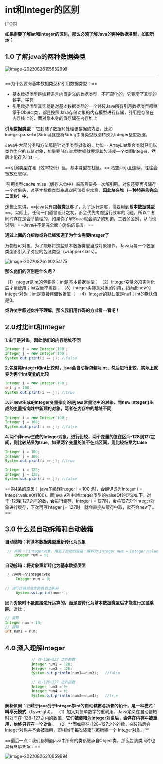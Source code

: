 # int和Integer的区别

[TOC]

​		**如果需要了解int和Integer的区别，那么必须了解Java的两种数据类型，如图所示：**

## 1.0 了解java的两种数据类型

![image-20220826195652998](https://pic-1313413291.cos.ap-nanjing.myqcloud.com/image-20220826195652998.png)

---

==为什么要有基本数据类型和引用数据类型：==

- 基本数据类型是编程语言内置定义的数据类型，不可简化的，它表示了真实的数字、字符
-  引用数据类型其实就是对基本数据类型的一个封装Java所有引用数据类型都继承于Object类，都是按照Java存储对象的内存模型进行存储，引用是存储在内存栈上的，而对象本身的值存储在内存堆上

**引用数据类型：**
		它封装了数据和处理该数据的方法，比如Integer.parseInt(String)就是将String字符类型数据转换为Integer整型数据。

​		Java中大部分类和方法都是针对类类型对象的，比如==ArrayList集合类就只能以类作为它的存储对象，如果要储存int型数据就要将其包装成一个类即Integer，然后才能存入list==。

==引用类型在堆（效率较低）里，基本类型在栈里。==
栈空间小且连续，往往会被放在缓存。

​		引用类型cache miss（缓存未命中）率高且要多一次解引用。对象还要再多储存一个对象头，对基本数据类型来说空间浪费率太高，**因此放在堆（一种特殊的完全二叉树）中。**

​		逻辑上来讲，==java只有**包装类**就够了，为了运行速度，需要用到**基本数据类型**==。实际上，任何一门语言设计之初，都会优先考虑运行效率的问题，所以二者同时存在是合乎情理的，如果你了解Scala就会清楚的知道，二者的区别，从而也说明，==Java并不是完全面向对象的语言。==



**通过上面的介绍你或许已经知道了为什么需要Integer了**

​		万物皆可对象，为了能够将这些基本数据类型当成对象操作，Java为每一个数据类型都引入了对应的包装类型（wrapper class）。

![image-20220826200254175](https://pic-1313413291.cos.ap-nanjing.myqcloud.com/image-20220826200254175.png)

**那么他们的区别是什么呢？**

（1）Integer是int的包装类；int是基本数据类型；
（2）Integer变量必须实例化后才能使用；int变量不需要；
（3）Integer实际是对象的引用，指向此new的Integer对象；int是直接存储数据值 ；
（4）Integer的默认值是null；int的默认值是0。

**或许文字叙述你并不理解，那么我们用代码的方式看一看吧！**

## 2.0对比int和Integer

**1.由于是对象，因此他们的内存地址不同**

```java
Integer i = new Integer(100);
Integer j = new Integer(100);
System.out.print(i == j); //false
```

**2.包装类Integer和int比较时，java会自动拆包装为int，然后进行比较，实际上就变为两个int变量的比较**

```java
Integer i = new Integer(100);
int j = 100；
System.out.print(i == j); //true
```

**3.非new生成的Integer变量指向的是java常量池中的对象，而new Integer()生成的变量指向堆中新建的对象，两者在内存中的地址不同**

```java
Integer i = new Integer(100);
Integer j = 100;
System.out.print(i == j); //false
```

**4.两个非new生成的Integer对象，进行比较，两个变量的值在区间-128到127之间，则比较结果为true，如果两个变量的值不在此区间，则比较结果为false**

```java
Integer i = 100;
Integer j = 100;
System.out.print(i == j); //true

Integer i = 128;
Integer j = 128;
System.out.print(i == j); //false
```

==第4条的原因： java在编译Integer i = 100 ;时，会翻译成为Integer i = Integer.valueOf(100)。而java API中对Integer类型的valueOf的定义如下，对于-128到127之间的数，会进行缓存，Integer i = 127时，会将127这个Integer对象进行缓存，下次再写Integer j = 127时，就会直接从缓存中取，就不会new了。==

## 3.0 什么是自动拆箱和自动装箱

**自动装箱：将基本数据类型重新转化为对象**

```java
 // 声明一个Integer对象，用到了自动的装箱：解析为:Integer num = Integer.valueOf(9);
	Integer num = 9;
```

**自动拆箱：将对象重新转化为基本数据类型**

```java
 / /声明一个Integer对象
	 Integer num = 9;
            
// 进行计算时隐含的有自动拆箱
	 System.out.print(num--);
```

因为**对象时不能直接进行运算的，而是要转化为基本数据类型后才能进行加减乘除**。对比：

```java
// 装箱
Integer num = 10;
// 拆箱
int num1 = num;
```

## 4.0 深入理解Integer

```java
 			// 在-128~127 之外的数
            Integer num1 = 128;   
            Integer num2 = 128;           
            System.out.println(num1==num2);   //false
                        
            // 在-128~127 之内的数 
            Integer num3 = 9;   
            Integer num4 = 9;   
            System.out.println(num3==num4);   //true
```

**解析原因：**归结于java对于Integer与int的自动装箱与拆箱的设计，是一种模式：叫**享元模式**（flyweight）。
（1）加大对简单数字的重利用，Java定义在自动装箱时对于在-128~127之内的数值，**它们被装箱为Integer对象后，会存在内存中被重用，始终只存在一个对象。**
（2）**而如果在-128~127之外的数，被装箱后的Integer对象并不会被重用，即相当于每次装箱时都新建一个 Integer对象。**



==最后一点：我们都知道java中所有的类都继承自Object类，那么包装类同时也具有继承关系：==

![image-20220826210959994](https://pic-1313413291.cos.ap-nanjing.myqcloud.com/image-20220826210959994.png)
